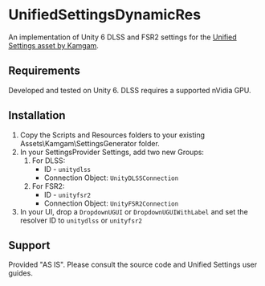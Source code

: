 # UnifiedSettingsDynamicRes
An implementation of Unity 6 DLSS and FSR2 settings for the [Unified Settings asset by Kamgam](https://assetstore.unity.com/packages/tools/gui/settings-game-options-unified-menu-240015).

## Requirements

Developed and tested on Unity 6. DLSS requires a supported nVidia GPU.

## Installation

1. Copy the Scripts and Resources folders to your existing Assets\Kamgam\SettingsGenerator folder.
2. In your SettingsProvider Settings, add two new Groups:
   1. For DLSS:
      - ID - `unitydlss`
      - Connection Object: `UnityDLSSConnection`
   2. For FSR2:
      - ID - `unityfsr2`
      - Connection Object: `UnityFSR2Connection`
3. In your UI, drop a `DropdownUGUI` or `DropdownUGUIWithLabel` and set the resolver ID to `unitydlss` or `unityfsr2`

## Support

Provided "AS IS". Please consult the source code and Unified Settings user guides.
